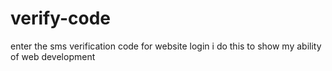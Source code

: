 # verify-code
enter the sms verification code for website login
i do this to show my ability of web development
